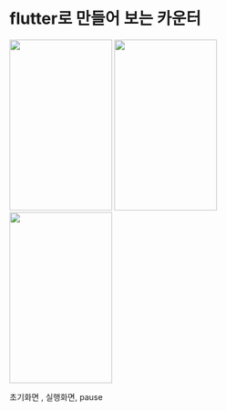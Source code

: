 <h1>flutter로 만들어 보는 카운터</h1>
<div>
<img src="https://user-images.githubusercontent.com/92132704/222870175-211d4ac6-58f2-4f34-bb97-b89b79b90322.png" height="300" width="180"/>
<img src="https://user-images.githubusercontent.com/92132704/222870177-dcdeae00-ad40-4138-82c5-b4fd60a32832.png" height="300" width="180"/>
<img src="https://user-images.githubusercontent.com/92132704/222870179-dfe1e836-7c6e-499e-b9f2-cbec3e90d8a8.png" height="300" width="180"/>
</div>
<p> 초기화면 , 실행화면, pause</p>
